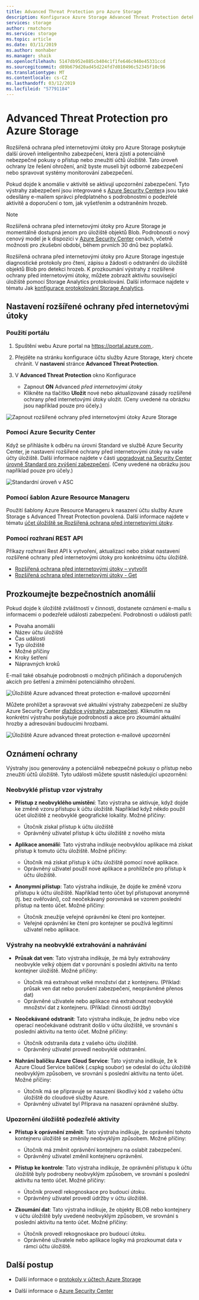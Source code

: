 ```yaml
---
title: Advanced Threat Protection pro Azure Storage
description: Konfigurace Azure Storage Advanced Threat Protection detekovat anomálie v aktivitě účtu a upozornit vás na potenciálně nebezpečné pokusy o přístup k vašemu účtu.
services: storage
author: rmatchoro
ms.service: storage
ms.topic: article
ms.date: 03/11/2019
ms.author: monhaber
ms.manager: shaik
ms.openlocfilehash: 5147db952e885cb404c1f1fe646c940e45331ccd
ms.sourcegitcommit: d89b679d20ad45d224fd7d010496c52345f10c96
ms.translationtype: MT
ms.contentlocale: cs-CZ
ms.lasthandoff: 03/12/2019
ms.locfileid: "57791184"
---
```

# <a name="advanced-threat-protection-for-azure-storage"></a>Advanced Threat Protection pro Azure Storage

Rozšířená ochrana před internetovými útoky pro Azure Storage poskytuje další úroveň inteligentního zabezpečení, která zjistí a potenciálně nebezpečné pokusy o přístup nebo zneužití účtů úložiště. Tato úroveň ochrany lze řešení ohrožení, aniž byste museli být odborné zabezpečení nebo spravovat systémy monitorování zabezpečení. 

Pokud dojde k anomálie v aktivitě se aktivují upozornění zabezpečení.  Tyto výstrahy zabezpečení jsou integrované s [Azure Security Center](https://azure.microsoft.com/services/security-center/)a jsou také odesílány e-mailem správci předplatného s podrobnostmi o podezřelé aktivitě a doporučení o tom, jak vyšetřením a odstraněním hrozeb.

> [!NOTE]
> Rozšířená ochrana před internetovými útoky pro Azure Storage je momentálně dostupná jenom pro úložiště objektů Blob. Podrobnosti o nový cenový model je k dispozici v [Azure Security Center](https://docs.microsoft.com/azure/security-center/security-center-pricing) cenách, včetně možnosti pro zkušební období, během prvních 30 dnů bez poplatků.

Rozšířená ochrana před internetovými útoky pro Azure Storage ingestuje diagnostické protokoly pro čtení, zápisu a žádosti o odstranění do úložiště objektů Blob pro detekci hrozeb. K prozkoumání výstrahy z rozšířené ochrany před internetovými útoky, můžete zobrazit aktivitu související úložiště pomocí Storage Analytics protokolování. Další informace najdete v tématu Jak [konfigurace protokolování Storage Analytics](storage-monitor-storage-account.md#configure-logging).

## <a name="set-up-advanced-threat-protection"></a>Nastavení rozšířené ochrany před internetovými útoky 

### <a name="using-the-portal"></a>Použití portálu

1. Spuštění webu Azure portal na [ https://portal.azure.com ](https://portal.azure.com/).

2. Přejděte na stránku konfigurace účtu služby Azure Storage, který chcete chránit. V **nastavení** stránce **Advanced Threat Protection**.

3. V **Advanced Threat Protection** okno Konfigurace
    * Zapnout **ON** Advanced *před internetovými útoky*
    * Klikněte na tlačítko **Uložit** nové nebo aktualizované zásady rozšířené ochrany před internetovými útoky uložit. (Ceny uvedené na obrázku jsou například pouze pro účely.)

![Zapnout rozšířené ochrany před internetovými útoky Azure Storage](./media/storage-advanced-threat-protection/storage-advanced-threat-protection-turn-on.png)

### <a name="using-azure-security-center"></a>Pomocí Azure Security Center
Když se přihlásíte k odběru na úrovni Standard ve službě Azure Security Center, je nastavení rozšířené ochrany před internetovými útoky na vaše účty úložiště. Další informace najdete v části [upgradovat na Security Center úrovně Standard pro zvýšení zabezpečení](https://docs.microsoft.com/azure/security-center/security-center-pricing). (Ceny uvedené na obrázku jsou například pouze pro účely.)

![Standardní úroveň v ASC](./media/storage-advanced-threat-protection/storage-advanced-threat-protection-pricing.png)

### <a name="using-azure-resource-manager-templates"></a>Pomocí šablon Azure Resource Manageru

Použití šablony Azure Resource Manageru k nasazení účtu služby Azure Storage s Advanced Threat Protection povolená.
Další informace najdete v tématu [účet úložiště se Rozšířená ochrana před internetovými útoky](https://azure.microsoft.com/resources/templates/201-storage-advanced-threat-protection-create/).

### <a name="using-rest-api"></a>Pomocí rozhraní REST API
Příkazy rozhraní Rest API k vytvoření, aktualizaci nebo získat nastavení rozšířené ochrany před internetovými útoky pro konkrétnímu účtu úložiště.

* [Rozšířená ochrana před internetovými útoky – vytvořit](https://docs.microsoft.com/rest/api/securitycenter/advancedthreatprotection/create)
* [Rozšířená ochrana před internetovými útoky - Get](https://docs.microsoft.com/rest/api/securitycenter/advancedthreatprotection/get)

<!-- ### Using Azure PowerShell-->
<!--   -->
<!-- Use the following PowerShell cmdlets:-->
<!-- * Enable Advanced Threat Protection-->
<!-- * Get Advanced Threat Protection -->
<!--* Disable Advanced Threat Protection -->

## <a name="explore-security-anomalies"></a>Prozkoumejte bezpečnostních anomálií

Pokud dojde k úložiště zvláštností v činnosti, dostanete oznámení e-mailu s informacemi o podezřelé události zabezpečení. Podrobnosti o události patří:

* Povaha anomálii
* Název účtu úložiště
* Čas události
* Typ úložiště
* Možné příčiny 
* Kroky šetření
* Nápravných kroků


E-mail také obsahuje podrobnosti o možných příčinách a doporučených akcích pro šetření a zmírnění potenciálního ohrožení.

![Úložiště Azure advanced threat protection e-mailové upozornění](./media/storage-advanced-threat-protection/storage-advanced-threat-protection-alert-email.png)

Můžete prohlížet a spravovat své aktuální výstrahy zabezpečení ze služby Azure Security Center [dlaždice výstrahy zabezpečení](../../security-center/security-center-managing-and-responding-alerts.md#managing-security-alerts). Kliknutím na konkrétní výstrahu poskytuje podrobnosti a akce pro zkoumání aktuální hrozby a adresování budoucími hrozbami.

![Úložiště Azure advanced threat protection e-mailové upozornění](./media/storage-advanced-threat-protection/storage-advanced-threat-protection-alert.png)

## <a name="protection-alerts"></a>Oznámení ochrany

Výstrahy jsou generovány a potenciálně nebezpečné pokusy o přístup nebo zneužití účtů úložiště. Tyto události můžete spustit následující upozornění:

### <a name="anomalous-access-pattern-alerts"></a>Neobvyklé přístup vzor výstrahy

* **Přístup z neobvyklého umístění**: Tato výstraha se aktivuje, když dojde ke změně vzoru přístupu k účtu úložiště. Například když někdo použil účet úložiště z neobvyklé geografické lokality.
Možné příčiny:
   * Útočník získal přístup k účtu úložiště
   * Oprávněný uživatel přístup k účtu úložiště z nového místa
 
* **Aplikace anomálií**: Tato výstraha indikuje neobvyklou aplikace má získat přístup k tomuto účtu úložiště. Možné příčiny:
   * Útočník má získat přístup k účtu úložiště pomocí nové aplikace.
   * Oprávněný uživatel použil nové aplikace a prohlížeče pro přístup k účtu úložiště.

* **Anonymní přístup**: Tato výstraha indikuje, že dojde ke změně vzoru přístupu k účtu úložiště. Například tento účet byl přistupovat anonymně (tj. bez ověřování), což neočekávaný porovnává se vzorem poslední přístup na tento účet.
Možné příčiny:
   * Útočník zneužije veřejné oprávnění ke čtení pro kontejner.
   * Veřejné oprávnění ke čtení pro kontejner se používá legitimní uživatel nebo aplikace.

### <a name="anomalous-extractupload-alerts"></a>Výstrahy na neobvyklé extrahování a nahrávání

* **Průsak dat ven**: Tato výstraha indikuje, že má byly extrahovány neobvykle velký objem dat v porovnání s poslední aktivitu na tento kontejner úložiště. Možné příčiny:
   * Útočník má extrahovat velké množství dat z kontejneru. (Příklad: průsak ven dat nebo porušení zabezpečení, neoprávněné přenos dat)
   * Oprávněné uživatele nebo aplikace má extrahovat neobvyklé množství dat z kontejneru. (Příklad: činnosti údržby)

* **Neočekávané odstranit**: Tato výstraha indikuje, že jednu nebo více operací neočekávané odstranit došlo v účtu úložiště, ve srovnání s poslední aktivitu na tento účet. Možné příčiny:
   * Útočník odstranila data z vašeho účtu úložiště.
   * Oprávněný uživatel provedl neobvyklé odstranění.

* **Nahrání balíčku Azure Cloud Service**: Tato výstraha indikuje, že k Azure Cloud Service balíček (.cspkg soubor) se odeslal do účtu úložiště neobvyklým způsobem, ve srovnání s poslední aktivitu na tento účet. Možné příčiny: 
   * Útočník má se připravuje se nasazení škodlivý kód z vašeho účtu úložiště do cloudové služby Azure.
   * Oprávněný uživatel byl Příprava na nasazení oprávněné služby.

### <a name="suspicious-storage-activities-alerts"></a>Upozornění úložiště podezřelé aktivity

* **Přístup k oprávnění změnit**: Tato výstraha indikuje, že oprávnění tohoto kontejneru úložiště se změnily neobvyklým způsobem. Možné příčiny: 
   * Útočník má změnit oprávnění kontejneru na oslabit zabezpečení.
   * Oprávněný uživatel změnil kontejneru oprávnění.

* **Přístup ke kontrole**: Tato výstraha indikuje, že oprávnění přístupu k účtu úložiště byly podrobeny neobvyklým způsobem, ve srovnání s poslední aktivitu na tento účet. Možné příčiny: 
   * Útočník provedl rekognoskace pro budoucí útoku.
   * Oprávněný uživatel provedl údržby v účtu úložiště.

* **Zkoumání dat**: Tato výstraha indikuje, že objekty BLOB nebo kontejnery v účtu úložiště byly uvedené neobvyklým způsobem, ve srovnání s poslední aktivitu na tento účet. Možné příčiny: 
   * Útočník provedl rekognoskace pro budoucí útoku.
   * Oprávněné uživatele nebo aplikace logiky má prozkoumat data v rámci účtu úložiště.






## <a name="next-steps"></a>Další postup

* Další informace o [protokoly v účtech Azure Storage](/rest/api/storageservices/About-Storage-Analytics-Logging)

* Další informace o [Azure Security Center](../../security-center/security-center-intro.md)